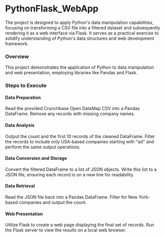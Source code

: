 # PythonFlask_WebApp
The project is designed to apply Python's data manipulation capabilities, focusing on transforming a CSV file into a filtered dataset and subsequently rendering it as a web interface via Flask. It serves as a practical exercise to solidify understanding of Python's data structures and web development framework.


### Overview

This project demonstrates the application of Python to data manipulation and web presentation, employing libraries like Pandas and Flask.

### Steps to Execute

#### Data Preparation
Read the provided Crunchbase Open DataMap CSV into a Pandas DataFrame.
Remove any records with missing company names.
#### Data Analysis
Output the count and the first 10 records of the cleaned DataFrame.
Filter the records to include only USA-based companies starting with "ad" and perform the same output operations.
#### Data Conversion and Storage
Convert the filtered DataFrame to a list of JSON objects.
Write this list to a JSON file, ensuring each record is on a new line for readability.
#### Data Retrieval
Read the JSON file back into a Pandas DataFrame.
Filter for New York-based companies and output the count.
#### Web Presentation
Utilize Flask to create a web page displaying the final set of records.
Run the Flask server to view the results on a local web browser.
